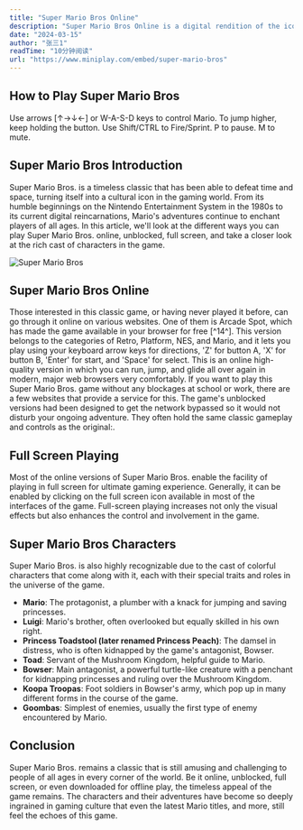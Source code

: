 ```yaml
---
title: "Super Mario Bros Online"
description: "Super Mario Bros Online is a digital rendition of the iconic platform game where you guide Mario or Luigi through a series of levels to save Princess Peach. Featuring jumping, power-ups, and enemy stomping, it retains the charm of the original while offering online playability for a modern gaming experience."
date: "2024-03-15"
author: "张三1"
readTime: "10分钟阅读"
url: "https://www.miniplay.com/embed/super-mario-bros"
---
```


## How to Play Super Mario Bros
Use arrows [↑→↓←] or W-A-S-D keys to control Mario. To jump higher, keep holding the button.
Use Shift/CTRL to Fire/Sprint. P to pause. M to mute.

## Super Mario Bros Introduction
Super Mario Bros. is a timeless classic that has been able to defeat time and space, turning itself into a cultural icon in the gaming world. From its humble beginnings on the Nintendo Entertainment System in the 1980s to its current digital reincarnations, Mario's adventures continue to enchant players of all ages. In this article, we'll look at the different ways you can play Super Mario Bros. online, unblocked, full screen, and take a closer look at the rich cast of characters in the game.

![Super Mario Bros](https://eloutput.com/wp-content/uploads/2022/03/Super-Mario-Bros-1985.jpg.webp#pic_center)

## Super Mario Bros Online
Those interested in this classic game, or having never played it before, can go through it online on various websites. One of them is Arcade Spot, which has made the game available in your browser for free [^14^]. This version belongs to the categories of Retro, Platform, NES, and Mario, and it lets you play using your keyboard arrow keys for directions, 'Z' for button A, 'X' for button B, 'Enter' for start, and 'Space' for select. This is an online high-quality version in which you can run, jump, and glide all over again in modern, major web browsers very comfortably.
If you want to play this Super Mario Bros. game without any blockages at school or work, there are a few websites that provide a service for this. The game's unblocked versions had been designed to get the network bypassed so it would not disturb your ongoing adventure. They often hold the same classic gameplay and controls as the original:.

## Full Screen Playing
Most of the online versions of Super Mario Bros. enable the facility of playing in full screen for ultimate gaming experience. Generally, it can be enabled by clicking on the full screen icon available in most of the interfaces of the game. Full-screen playing increases not only the visual effects but also enhances the control and involvement in the game.

## Super Mario Bros Characters
Super Mario Bros. is also highly recognizable due to the cast of colorful characters that come along with it, each with their special traits and roles in the universe of the game.

- **Mario**: The protagonist, a plumber with a knack for jumping and saving princesses.
- **Luigi**: Mario's brother, often overlooked but equally skilled in his own right.
- **Princess Toadstool (later renamed Princess Peach)**: The damsel in distress, who is often kidnapped by the game's antagonist, Bowser.
- **Toad**: Servant of the Mushroom Kingdom, helpful guide to Mario.
- **Bowser**: Main antagonist, a powerful turtle-like creature with a penchant for kidnapping princesses and ruling over the Mushroom Kingdom.
- **Koopa Troopas**: Foot soldiers in Bowser's army, which pop up in many different forms in the course of the game.
- **Goombas**: Simplest of enemies, usually the first type of enemy encountered by Mario.
	
## Conclusion
Super Mario Bros. remains a classic that is still amusing and challenging to people of all ages in every corner of the world. Be it online, unblocked, full screen, or even downloaded for offline play, the timeless appeal of the game remains. The characters and their adventures have become so deeply ingrained in gaming culture that even the latest Mario titles, and more, still feel the echoes of this game.